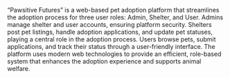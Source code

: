 “Pawsitive Futures” is a web-based pet adoption platform that streamlines the adoption process for three user roles: Admin, Shelter, and User. Admins manage shelter and user accounts, ensuring platform security. Shelters post pet listings, handle adoption applications, and update pet statuses, playing a central role in the adoption process. Users browse pets, submit applications, and track their status through a user-friendly interface. The platform uses modern web technologies to provide an efficient, role-based system that enhances the adoption experience and supports animal welfare.

